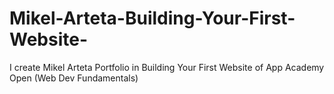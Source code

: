 # Mikel-Arteta-Building-Your-First-Website-
I create Mikel Arteta Portfolio in Building Your First Website of App Academy Open (Web Dev Fundamentals)
